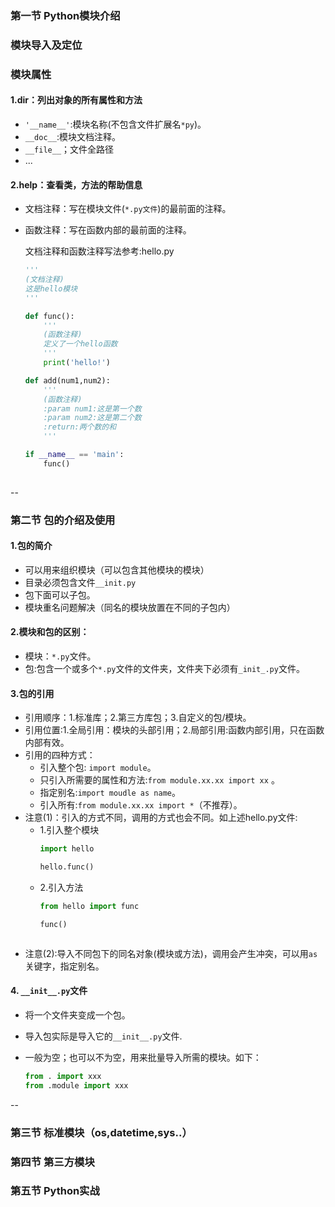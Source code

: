 ### 第一节 Python模块介绍
### 模块导入及定位
### 模块属性
#### 1.dir：列出对象的所有属性和方法
+ `'__name__'`:模块名称(不包含文件扩展名`*py`)。
+ `__doc__`:模块文档注释。
+ `__file__`；文件全路径
+  ...

#### 2.help：查看类，方法的帮助信息
+ 文档注释：写在模块文件(`*.py文件`)的最前面的注释。

+ 函数注释：写在函数内部的最前面的注释。

    文档注释和函数注释写法参考:hello.py
    ```python
    '''
    (文档注释)
    这是hello模块
    '''

    def func():
        '''
        (函数注释)
        定义了一个hello函数
        '''
        print('hello!')

    def add(num1,num2):
        '''
        (函数注释)
        :param num1:这是第一个数
        :param num2:这是第二个数
        :return:两个数的和
        '''

    if __name__ == 'main':
        func()
        
    ```
--

### 第二节 包的介绍及使用
#### 1.包的简介
+ 可以用来组织模块（可以包含其他模块的模块）
+ 目录必须包含文件`__init.py`
+ 包下面可以子包。
+ 模块重名问题解决（同名的模块放置在不同的子包内）

#### 2.模块和包的区别：
+ 模块：`*.py`文件。
+ 包:包含一个或多个`*.py`文件的文件夹，文件夹下必须有`_init_.py`文件。

#### 3.包的引用
+ 引用顺序：1.标准库；2.第三方库包；3.自定义的包/模块。
+ 引用位置:1.全局引用：模块的头部引用；2.局部引用:函数内部引用，只在函数内部有效。
+ 引用的四种方式：
    + 引入整个包: `import module`。
    + 只引入所需要的属性和方法:`from module.xx.xx import xx` 。
    + 指定别名:`import moudle as name`。
    + 引入所有:`from module.xx.xx import *`（不推荐）。 
+ 注意(1)：引入的方式不同，调用的方式也会不同。如上述hello.py文件:
    + 1.引入整个模块
        ```python
        import hello

        hello.func()
        ```
    + 2.引入方法
        ```python
        from hello import func

        func()
    ```
+ 注意(2):导入不同包下的同名对象(模块或方法)，调用会产生冲突，可以用`as`关键字，指定别名。

#### 4. `__init__.py`文件
+ 将一个文件夹变成一个包。
+ 导入包实际是导入它的`__init__.py`文件.
+ 一般为空；也可以不为空，用来批量导入所需的模块。如下：

    ```python
    from . import xxx
    from .module import xxx
    ```

--


### 第三节 标准模块（os,datetime,sys..）
### 第四节 第三方模块
### 第五节 Python实战

